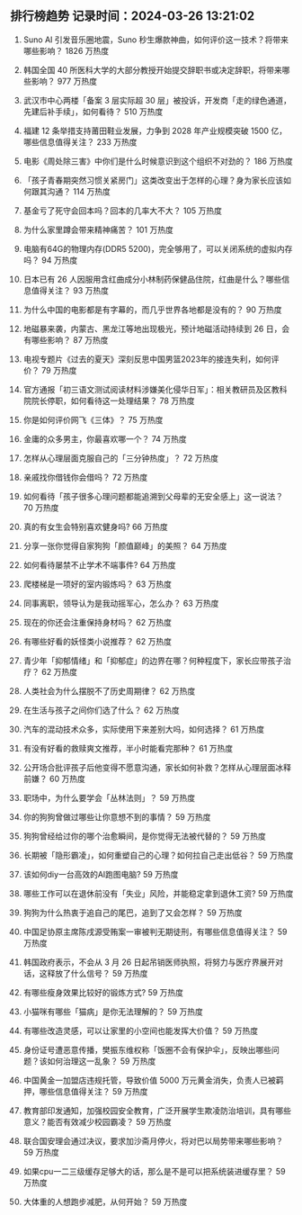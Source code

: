 
## 排行榜趋势 记录时间：2024-03-26 13:21:02
  
  1. Suno AI 引发音乐圈地震，Suno 秒生爆款神曲，如何评价这一技术？将带来哪些影响？ 1826 万热度
    
  2. 韩国全国 40 所医科大学的大部分教授开始提交辞职书或决定辞职，将带来哪些影响？ 977 万热度
    
  3. 武汉市中心两楼「备案 3 层实际超 30 层」被投诉，开发商「走的绿色通道，先建后补手续」，如何看待？ 510 万热度
    
  4. 福建 12 条举措支持莆田鞋业发展，力争到 2028 年产业规模突破 1500 亿，哪些信息值得关注？ 233 万热度
    
  5. 电影《周处除三害》中你们是什么时候意识到这个组织不对劲的？ 186 万热度
    
  6. 「孩子青春期突然习惯关紧房门」这类改变出于怎样的心理？身为家长应该如何跟其沟通？ 114 万热度
    
  7. 基金亏了死守会回本吗？回本的几率大不大？ 105 万热度
    
  8. 为什么家里蹲会带来精神痛苦？ 101 万热度
    
  9. 电脑有64G的物理内存(DDR5 5200)，完全够用了，可以关闭系统的虚拟内存吗？ 94 万热度
    
  10. 日本已有 26 人因服用含红曲成分小林制药保健品住院，红曲是什么？哪些信息值得关注？ 93 万热度
    
  11. 为什么中国的电影都是有字幕的，而几乎世界各地都是没有的？ 90 万热度
    
  12. 地磁暴来袭，内蒙古、黑龙江等地出现极光，预计地磁活动持续到 26 日，会有哪些影响？ 87 万热度
    
  13. 电视专题片《过去的夏天》深刻反思中国男篮2023年的接连失利，如何评价？ 79 万热度
    
  14. 官方通报「初三语文测试阅读材料涉嫌美化侵华日军」：相关教研员及区教科院院长停职，如何看待这一处理结果？ 78 万热度
    
  15. 你是如何评价网飞《三体》？ 75 万热度
    
  16. 金庸的众多男主，你最喜欢哪一个？ 74 万热度
    
  17. 怎样从心理层面克服自己的「三分钟热度」？ 72 万热度
    
  18. 亲戚找你借钱你会借吗？ 72 万热度
    
  19. 如何看待「孩子很多心理问题都能追溯到父母辈的无安全感上」这一说法？ 70 万热度
    
  20. 真的有女生会特别喜欢健身吗? 66 万热度
    
  21. 分享一张你觉得自家狗狗「颜值巅峰」的美照？ 64 万热度
    
  22. 如何看待屡禁不止学术不端事件? 64 万热度
    
  23. 爬楼梯是一项好的室内锻炼吗？ 63 万热度
    
  24. 同事离职，领导认为是我动摇军心，怎么办？ 63 万热度
    
  25. 现在的你还会注重保持身材吗？ 62 万热度
    
  26. 有哪些好看的妖怪类小说推荐？ 62 万热度
    
  27. 青少年「抑郁情绪」和「抑郁症」的边界在哪？何种程度下，家长应带孩子治疗？ 62 万热度
    
  28. 人类社会为什么摆脱不了历史周期律？ 62 万热度
    
  29. 在生活与孩子之间你们选了什么？ 62 万热度
    
  30. 汽车的混动技术众多，实际使用下来差别大吗，如何选择？ 61 万热度
    
  31. 有没有好看的救赎爽文推荐，半小时能看完那种？ 61 万热度
    
  32. 公开场合批评孩子后他变得不愿意沟通，家长如何补救？怎样从心理层面冰释前嫌？ 60 万热度
    
  33. 职场中，为什么要学会「丛林法则」？ 59 万热度
    
  34. 你的狗狗曾做过哪些让你意想不到的事情？ 59 万热度
    
  35. 狗狗曾经给过你的哪个治愈瞬间，是你觉得无法被代替的？ 59 万热度
    
  36. 长期被「隐形霸凌」，如何重塑自己的心理？如何拉自己走出低谷？ 59 万热度
    
  37. 该如何diy一台高效的AI跑图电脑? 59 万热度
    
  38. 哪些工作可以在退休前没有「失业」风险，并能稳定拿到退休工资? 59 万热度
    
  39. 狗狗为什么热衷于追自己的尾巴，追到了又会怎样？ 59 万热度
    
  40. 中国足协原主席陈戌源受贿案一审被判无期徒刑，有哪些信息值得关注？ 59 万热度
    
  41. 韩国政府表示，不会从 3 月 26 日起吊销医师执照，将努力与医疗界展开对话，这释放了什么信号？ 59 万热度
    
  42. 有哪些瘦身效果比较好的锻炼方式? 59 万热度
    
  43. 小猫咪有哪些「猫病」是你无法理解的？ 59 万热度
    
  44. 有哪些改造灵感，可以让家里的小空间也能发挥大价值？ 59 万热度
    
  45. 身份证号遭恶意传播，樊振东维权称「饭圈不会有保护伞」，反映出哪些问题？该如何治理这一乱象？ 59 万热度
    
  46. 中国黄金一加盟店违规托管，导致价值 5000 万元黄金消失，负责人已被羁押，哪些信息值得关注？ 59 万热度
    
  47. 教育部印发通知，加强校园安全教育，广泛开展学生欺凌防治培训，具有哪些意义？能否有效减少校园霸凌？ 59 万热度
    
  48. 联合国安理会通过决议，要求加沙斋月停火，将对巴以局势带来哪些影响？ 59 万热度
    
  49. 如果cpu一二三级缓存足够大的话，那么是不是可以把系统装进缓存里？ 59 万热度
    
  50. 大体重的人想跑步减肥，从何开始？ 59 万热度
    